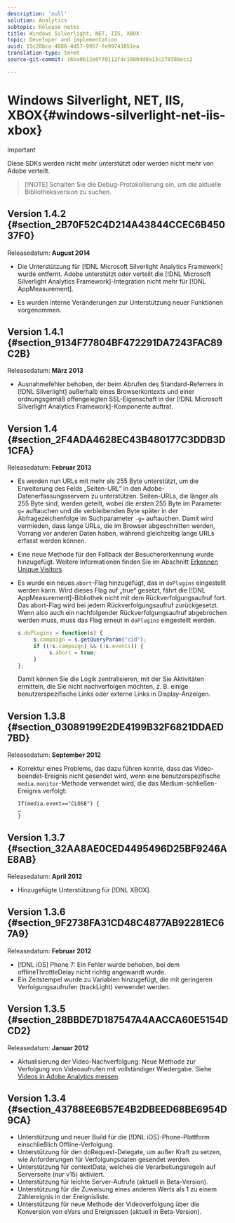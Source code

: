 ```yaml
---
description: 'null'
solution: Analytics
subtopic: Release notes
title: Windows Silverlight, NET, IIS, XBOX
topic: Developer and implementation
uuid: 15c20bca-4886-4d57-9957-fe99743851ea
translation-type: tm+mt
source-git-commit: 16ba0b12e0f70112f4c10804d0a13c278388ecc2

---
```



# Windows Silverlight, NET, IIS, XBOX{#windows-silverlight-net-iis-xbox}

>[!IMPORTANT]
>
>Diese SDKs werden nicht mehr unterstützt oder werden nicht mehr von Adobe verteilt.

> [!NOTE] Schalten Sie die Debug-Protokollierung ein, um die aktuelle Bibliotheksversion zu suchen.

## Version 1.4.2 {#section_2B70F52C4D214A43844CCEC6B45037F0}

Releasedatum: **August 2014**

* Die Unterstützung für [!DNL Microsoft Silverlight Analytics Framework] wurde entfernt. Adobe unterstützt oder verteilt die [!DNL Microsoft Silverlight Analytics Framework]-Integration nicht mehr für [!DNL AppMeasurement].

* Es wurden interne Veränderungen zur Unterstützung neuer Funktionen vorgenommen.

## Version 1.4.1 {#section_9134F77804BF472291DA7243FAC89C2B}

Releasedatum: **März 2013**

* Ausnahmefehler behoben, der beim Abrufen des Standard-Referrers in [!DNL Silverlight] außerhalb eines Browserkontexts und einer ordnungsgemäß offengelegten SSL-Eigenschaft in der [!DNL Microsoft Silverlight Analytics Framework]-Komponente auftrat.

## Version 1.4 {#section_2F4ADA4628EC43B480177C3DDB3D1CFA}

Releasedatum: **Februar 2013**

* Es werden nun URLs mit mehr als 255 Byte unterstützt, um die Erweiterung des Felds „Seiten-URL“ in den Adobe-Datenerfassungsservern zu unterstützen. Seiten-URLs, die länger als 255 Byte sind, werden geteilt, wobei die ersten 255 Byte im Parameter `g=` auftauchen und die verbleibenden Byte später in der Abfragezeichenfolge im Suchparameter `-g=` auftauchen. Damit wird vermieden, dass lange URLs, die im Browser abgeschnitten werden, Vorrang vor anderen Daten haben, während gleichzeitig lange URLs erfasst werden können.

* Eine neue Methode für den Fallback der Besuchererkennung wurde hinzugefügt. Weitere Informationen finden Sie im Abschnitt [Erkennen Unique Visitors](https://marketing.adobe.com/resources/help/en_US/sc/implement/c_identifying_unique_visitors.html).
* Es wurde ein neues `abort`-Flag hinzugefügt, das in `doPlugins` eingestellt werden kann. Wird dieses Flag auf „true“ gesetzt, fährt die [!DNL AppMeasurement]-Bibliothek nicht mit dem Rückverfolgungsaufruf fort. Das abort-Flag wird bei jedem Rückverfolgungsaufruf zurückgesetzt. Wenn also auch ein nachfolgender Rückverfolgungsaufruf abgebrochen werden muss, muss das Flag erneut in `doPlugins` eingestellt werden.

   ```js
   s.doPlugins = function(s) { 
        s.campaign = s.getQueryParam("cid"); 
        if ((!s.campaign) && (!s.events)) { 
             s.abort = true; 
        } 
   };
   ```

   Damit können Sie die Logik zentralisieren, mit der Sie Aktivitäten ermitteln, die Sie nicht nachverfolgen möchten, z. B. einige benutzerspezifische Links oder externe Links in Display-Anzeigen.

## Version 1.3.8 {#section_03089199E2DE4199B32F6821DDAED7BD}

Releasedatum: **September 2012**

* Korrektur eines Problems, das dazu führen konnte, dass das Video-beendet-Ereignis nicht gesendet wird, wenn eine benutzerspezifische `media.monitor`-Methode verwendet wird, die das Medium-schließen-Ereignis verfolgt:

   ```
   If(media.event=="CLOSE") { 
   … 
   } 
   ```

## Version 1.3.7 {#section_32AA8AE0CED4495496D25BF9246AE8AB}

Releasedatum: **April 2012**

* Hinzugefügte Unterstützung für [!DNL XBOX].

## Version 1.3.6 {#section_9F2738FA31CD48C4877AB92281EC67A9}

Releasedatum: **Februar 2012**

* [!DNL iOS] Phone 7: Ein Fehler wurde behoben, bei dem offlineThrottleDelay nicht richtig angewandt wurde.
* Ein Zeitstempel wurde zu Variablen hinzugefügt, die mit geringeren Verfolgungsaufrufen (trackLight) verwendet werden.

## Version 1.3.5 {#section_28BBDE7D187547A4AACCA60E5154DCD2}

Releasedatum: **Januar 2012**

* Aktualisierung der Video-Nachverfolgung: Neue Methode zur Verfolgung von Videoaufrufen mit vollständiger Wiedergabe. Siehe [Videos in Adobe Analytics messen](https://marketing.adobe.com/resources/help/en_US/sc/appmeasurement/video/index.html).

## Version 1.3.4 {#section_43788EE6B57E4B2DBEED68BE6954D9CA}

* Unterstützung und neuer Build für die [!DNL iOS]-Phone-Plattform einschließlich Offline-Verfolgung.
* Unterstützung für den doRequest-Delegate, um außer Kraft zu setzen, wie Anforderungen für Verfolgungsdaten gesendet werden.
* Unterstützung für contextData, welches die Verarbeitungsregeln auf Serverseite (nur v15) aktiviert.
* Unterstützung für leichte Server-Aufrufe (aktuell in Beta-Version).
* Unterstützung für die Zuweisung eines anderen Werts als 1 zu einem Zählereignis in der Ereignisliste.
* Unterstützung für neue Methode der Videoverfolgung über die Konversion von eVars und Ereignissen (aktuell in Beta-Version).

